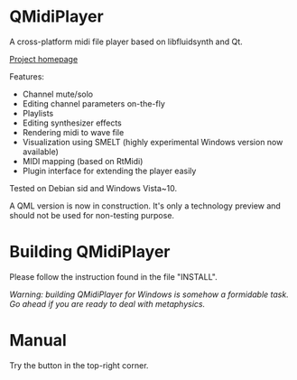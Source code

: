 # QMidiPlayer
A cross-platform midi file player based on libfluidsynth and Qt.

[Project homepage](https://chrisoft.org/QMidiPlayer/)

Features:
* Channel mute/solo
* Editing channel parameters on-the-fly
* Playlists
* Editing synthesizer effects
* Rendering midi to wave file
* Visualization using SMELT (highly experimental Windows version now available)
* MIDI mapping (based on RtMidi)
* Plugin interface for extending the player easily

Tested on Debian sid and Windows Vista~10.

A QML version is now in construction. It's only a technology preview and
should not be used for non-testing purpose.

# Building QMidiPlayer
Please follow the instruction found in the file "INSTALL".

_Warning: building QMidiPlayer for Windows is somehow a formidable task._
_Go ahead if you are ready to deal with metaphysics._

# Manual
Try the button in the top-right corner.

